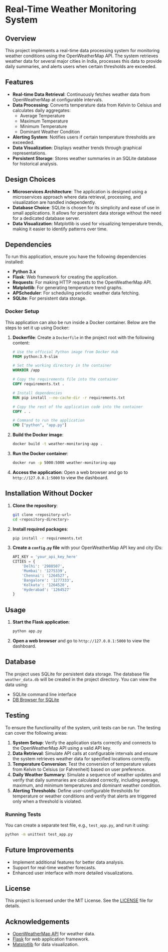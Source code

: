 # Real-Time Weather Monitoring System

## Overview
This project implements a real-time data processing system for monitoring weather conditions using the OpenWeatherMap API. The system retrieves weather data for several major cities in India, processes this data to provide daily summaries, and alerts users when certain thresholds are exceeded.

## Features
- **Real-time Data Retrieval**: Continuously fetches weather data from OpenWeatherMap at configurable intervals.
- **Data Processing**: Converts temperature data from Kelvin to Celsius and calculates daily aggregates:
  - Average Temperature
  - Maximum Temperature
  - Minimum Temperature
  - Dominant Weather Condition
- **Alerting System**: Notifies users if certain temperature thresholds are exceeded.
- **Data Visualization**: Displays weather trends through graphical representations.
- **Persistent Storage**: Stores weather summaries in an SQLite database for historical analysis.

## Design Choices
- **Microservices Architecture**: The application is designed using a microservices approach where data retrieval, processing, and visualization are handled independently.
- **Database Choice**: SQLite is chosen for its simplicity and ease of use in small applications. It allows for persistent data storage without the need for a dedicated database server.
- **Data Visualization**: Matplotlib is used for visualizing temperature trends, making it easier to identify patterns over time.

## Dependencies
To run this application, ensure you have the following dependencies installed:
- **Python 3.x**
- **Flask**: Web framework for creating the application.
- **Requests**: For making HTTP requests to the OpenWeatherMap API.
- **Matplotlib**: For generating temperature trend graphs.
- **APScheduler**: For scheduling periodic weather data fetching.
- **SQLite**: For persistent data storage.

### Docker Setup
This application can also be run inside a Docker container. Below are the steps to set it up using Docker:

1. **Dockerfile**: Create a `Dockerfile` in the project root with the following content:

   ```Dockerfile
   # Use the official Python image from Docker Hub
   FROM python:3.9-slim

   # Set the working directory in the container
   WORKDIR /app

   # Copy the requirements file into the container
   COPY requirements.txt .

   # Install dependencies
   RUN pip install --no-cache-dir -r requirements.txt

   # Copy the rest of the application code into the container
   COPY . .

   # Command to run the application
   CMD ["python", "app.py"]
   ```

2. **Build the Docker image**:
   ```bash
   docker build -t weather-monitoring-app .
   ```

3. **Run the Docker container**:
   ```bash
   docker run -p 5000:5000 weather-monitoring-app
   ```

4. **Access the application**: Open a web browser and go to `http://127.0.0.1:5000` to view the dashboard.

## Installation Without Docker
1. **Clone the repository**:
   ```bash
   git clone <repository-url>
   cd <repository-directory>
   ```

2. **Install required packages**:
   ```bash
   pip install -r requirements.txt
   ```

3. **Create a `config.py` file** with your OpenWeatherMap API key and city IDs:
   ```python
   API_KEY = 'your_api_key_here'
   CITIES = {
       'Delhi': '2988507',
       'Mumbai': '1275339',
       'Chennai': '1264527',
       'Bangalore': '1277333',
       'Kolkata': '1264520',
       'Hyderabad': '1264527'
   }
   ```

## Usage
1. **Start the Flask application**:
   ```bash
   python app.py
   ```
2. **Open a web browser** and go to `http://127.0.0.1:5000` to view the dashboard.

## Database
The project uses SQLite for persistent data storage. The database file `weather_data.db` will be created in the project directory. You can view the data using:
- SQLite command line interface
- [DB Browser for SQLite](https://sqlitebrowser.org/)

## Testing
To ensure the functionality of the system, unit tests can be run. The testing can cover the following areas:
1. **System Setup**: Verify the application starts correctly and connects to the OpenWeatherMap API using a valid API key.
2. **Data Retrieval**: Simulate API calls at configurable intervals and ensure the system retrieves weather data for specified locations correctly.
3. **Temperature Conversion**: Test the conversion of temperature values from Kelvin to Celsius (or Fahrenheit) based on user preference.
4. **Daily Weather Summary**: Simulate a sequence of weather updates and verify that daily summaries are calculated correctly, including average, maximum, and minimum temperatures and dominant weather condition.
5. **Alerting Thresholds**: Define user-configurable thresholds for temperature or weather conditions and verify that alerts are triggered only when a threshold is violated.

### Running Tests
You can create a separate test file, e.g., `test_app.py`, and run it using:
```bash
python -m unittest test_app.py
```

## Future Improvements
- Implement additional features for better data analysis.
- Support for real-time weather forecasts.
- Enhanced user interface with more detailed visualizations.

## License
This project is licensed under the MIT License. See the [LICENSE](LICENSE) file for details.

## Acknowledgements
- [OpenWeatherMap API](https://openweathermap.org/) for weather data.
- [Flask](https://flask.palletsprojects.com/) for web application framework.
- [Matplotlib](https://matplotlib.org/) for data visualization.

